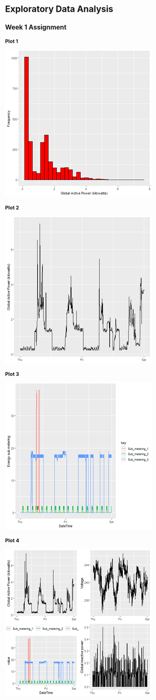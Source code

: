 # Exploratory Data Analysis

## Week 1 Assignment

### Plot 1


![plot of chunk unnamed-chunk-2](plot1.png)


### Plot 2

![plot of chunk unnamed-chunk-3](plot2.png)


### Plot 3

![plot of chunk unnamed-chunk-4](plot3.png)


### Plot 4

![plot of chunk unnamed-chunk-5](plot-4a.png)
